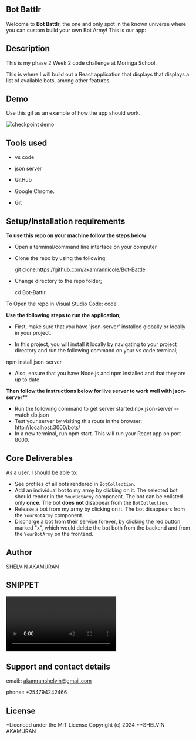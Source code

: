 ## Bot Battlr

Welcome to **Bot Battlr**, the one and only spot in the known universe where you
can custom build your own Bot Army! This is our app:

## Description

This is my phase 2 Week 2 code challenge at Moringa School.

This is where I will build out a React application that displays that displays a list of available bots, among other features

## Demo

Use this gif as an example of how the app should work.

![checkpoint demo](https://curriculum-content.s3.amazonaws.com/phase-2/phase-2-hooks-code-challenge-bot-battlr/checkpoint_demo.gif)

## Tools used

- vs code

- json server

- GitHub

- Google Chrome.

- Git

## Setup/Installation requirements

**To use this repo on your machine follow the steps below**

- Open a terminal/command line interface on your computer

- Clone the repo by using the following:

    git clone:https://github.com/akamrannicole/Bot-Battle

- Change directory to the repo folder;

  cd Bot-Battlr

To Open the repo in Visual Studio Code: code .

**Use the following steps to run the application;**

- First, make sure that you have 'json-server' installed globally or locally in your project.

- In this project, you will install it locally by navigating to your project directory and run the following command on your vs code terminal;

npm install json-server

- Also, ensure that you have Node.js and npm installed and that they are up to date

**Then follow the instructions below for live server to work well with json-server​****

- Run the following command to get server started:​npx json-server --watch db.json
- Test your server by visiting this route in the browser: http://localhost:3000/bots/
- In a new terminal, run npm start. This will run your React app on port 8000.

## Core Deliverables

As a user, I should be able to:

- See profiles of all bots rendered in `BotCollection`.
- Add an individual bot to my army by clicking on it. The selected bot should
  render in the `YourBotArmy` component. The bot can be enlisted only **once**.
  The bot **does not** disappear from the `BotCollection`.
- Release a bot from my army by clicking on it. The bot disappears from the
  `YourBotArmy` component.
- Discharge a bot from their service forever, by clicking the red button marked
  "x", which would delete the bot both from the backend and from the
  `YourBotArmy` on the frontend.

## Author

SHELVIN AKAMURAN

## SNIPPET


<video controls src="WhatsApp Video 2024-05-12 at 20.59.52_abb1f6df.mp4" title="MY BOT-BATTLR VIDEO"></video>


## Support and contact details

email:: akamranshelvin@gmail.com

phone:: +254794242466

## License

*Licenced under the MIT License Copyright (c) 2024 **SHELVIN AKAMURAN
